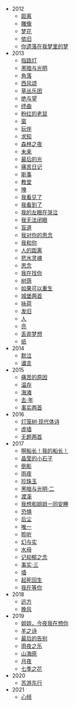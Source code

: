 - 2012
  - [距离](现代诗/距离.md)
  - [雕像](现代诗/雕像.md)
  - [梦花](现代诗/梦花.md)
  - [依旧](现代诗/依旧.md)
  - [你遗落在我梦里的梦](现代诗/你遗落在我梦里的梦.md)
- 2013
  - [指路灯](现代诗/指路灯.md)
  - [黑暗与光明](现代诗/黑暗与光明.md)
  - [角落](现代诗/角落.md)
  - [西风颂](现代诗/西风颂.md)
  - [草丛乐团](现代诗/草丛乐团.md)
  - [绝与望](现代诗/绝与望.md)
  - [终曲](现代诗/终曲.md)
  - [粉红的老鼠](现代诗/粉红的老鼠.md)
  - [窗](现代诗/窗.md)
  - [玩伴](现代诗/玩伴.md)
  - [求知](现代诗/求知.md)
  - [森林之夜](现代诗/森林之夜.md)
  - [未来](现代诗/未来.md)
  - [最后的光](现代诗/最后的光.md)
  - [痛苦日记](现代诗/痛苦日记.md)
  - [斯事](现代诗/斯事.md)
  - [教堂](现代诗/教堂.md)
  - [掩](现代诗/掩.md)
  - [我看见了](现代诗/我看见了.md)
  - [我看到了](现代诗/我看到了.md)
  - [我的左眼在哭泣](现代诗/我的左眼在哭泣.md)
  - [我无法闭眼](现代诗/我无法闭眼.md)
  - [盲道](现代诗/盲道.md)
  - [我对你的思念](现代诗/我对你的思念.md)
  - [我和你](现代诗/我和你.md)
  - [人的距离](现代诗/人的距离.md)
  - [悲水灵魂](现代诗/悲水灵魂.md)
  - [思念](现代诗/思念.md)
  - [我在找你](现代诗/我在找你.md)
  - [树荫](现代诗/树荫.md)
  - [如果可以重生](现代诗/如果可以重生.md)
  - [城堡两首](现代诗/城堡两首.md)
  - [咏荷](现代诗/咏荷.md)
  - [发旧](现代诗/发旧.md)
  - [人](现代诗/人.md)
  - [亮](现代诗/亮.md)
  - [丢弃梦想](现代诗/丢弃梦想.md)
  - [纸](现代诗/纸.md)
- 2014
  - [默泣](现代诗/默泣.md)
  - [谶言](现代诗/谶言.md)
- 2015
  - [痛苦的原因](现代诗/痛苦的原因.md)
  - [温存](现代诗/温存.md)
  - [海滩](现代诗/海滩.md)
  - [去·年](现代诗/去·年.md)
  - [事实两首](现代诗/事实两首.md)
- 2016
  - [灯笼树·现代体诗](现代诗/灯笼树·现代体诗.md)
  - [虚墙](现代诗/虚墙.md)
  - [无题两首](现代诗/无题两首.md)
- 2017
  - [啊船长！我的船长！](现代诗/啊船长我的船长.md)
  - [晶莹的小石子](现代诗/晶莹的小石子.md)
  - [倒影](现代诗/倒影.md)
  - [雨夜](现代诗/雨夜.md)
  - [珍珠玉](现代诗/珍珠玉.md)
  - [黑暗与光明·二](现代诗/黑暗与光明·二.md)
  - [渡溪](现代诗/渡溪.md)
  - [我想和姐姐一同安睡](现代诗/我想和姐姐一同安睡.md)
  - [恐惧](现代诗/恐惧.md)
  - [后尘](现代诗/后尘.md)
  - [唯一](现代诗/唯一.md)
  - [聆听](现代诗/聆听.md)
  - [幻与实](现代诗/幻与实.md)
  - [水母](现代诗/水母.md)
  - [记抑郁之念](现代诗/记抑郁之念.md)
  - [事实·三](现代诗/事实·三.md)
  - [墙](现代诗/墙.md)
  - [起死回生](现代诗/起死回生.md)
  - [我在等你](现代诗/我在等你.md)
- 2018
  - [远方](现代诗/远方.md)
  - [晚风](现代诗/晚风.md)
- 2019
  - [姐姐，今夜我在想你](现代诗/姐姐，今夜我在想你.md)
  - [羊之诗](现代诗/羊之诗.md)
  - [最后的告别](现代诗/最后的告别.md)
  - [雨夜之乐](现代诗/雨夜之乐.md)
  - [山海原](现代诗/山海原.md)
  - [月夜](现代诗/月夜.md)
  - [七季之花](现代诗/七季之花.md)
- 2020
  - [苏游东行](现代诗/苏游东行.md)
- 2021
  - [心倾](现代诗/心倾.md)
